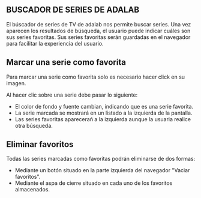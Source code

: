 BUSCADOR DE SERIES DE ADALAB
-----------------------------

El búscador de series de TV de adalab nos permite buscar series. Una vez aparecen los resultados de búsqueda, el usuario puede indicar cuáles son sus series favoritas. Sus series favoritas serán guardadas en el navegador para facilitar la experiencia del usuario.

Marcar una serie como favorita
-----------------------------------
Para marcar una serie como favorita solo es necesario hacer click en su imagen. 

Al hacer clic sobre una serie debe pasar lo siguiente:
- El color de fondo y fuente cambian, indicando que es una serie favorita.
- La serie marcada se mostrará en un listado a la izquierda de la pantalla. 
- Las series favoritas aparecerań a la izquierda aunque la usuaria realice otra búsqueda.

Eliminar favoritos
--------------------------
Todas las series marcadas como favoritas podrán eliminarse de dos formas:

- Mediante un botón situado en la parte izquierda del navegador "Vaciar favoritos".
- Mediante el aspa de cierre situado en cada uno de los favoritos almacenados.


